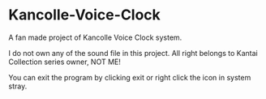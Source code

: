 # Kancolle-Voice-Clock
A fan made project of Kancolle Voice Clock system.

I do not own any of the sound file in this project. All right belongs to Kantai Collection series owner, NOT ME!

You can exit the program by clicking exit or right click the icon in system stray.
